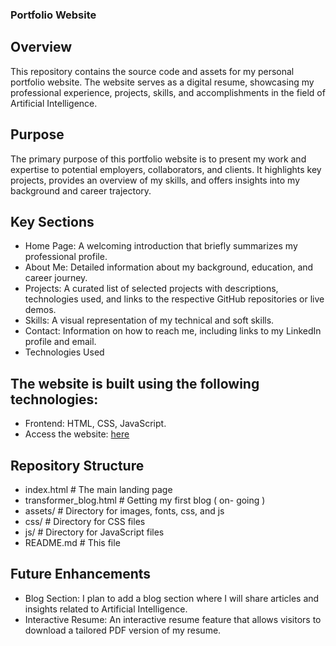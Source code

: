 ### Portfolio Website 


## Overview

This repository contains the source code and assets for my personal portfolio website. The website serves as a digital resume, showcasing my professional experience, projects, skills, and accomplishments in the field of Artificial Intelligence.

## Purpose

The primary purpose of this portfolio website is to present my work and expertise to potential employers, collaborators, and clients. It highlights key projects, provides an overview of my skills, and offers insights into my background and career trajectory.

## Key Sections

- Home Page: A welcoming introduction that briefly summarizes my professional profile.
- About Me: Detailed information about my background, education, and career journey.
- Projects: A curated list of selected projects with descriptions, technologies used, and links to the respective GitHub repositories or live demos.
- Skills: A visual representation of my technical and soft skills.
- Contact: Information on how to reach me, including links to my LinkedIn profile and email.
- Technologies Used

## The website is built using the following technologies:

- Frontend: HTML, CSS, JavaScript.
- Access the website: [here](https://shakyaanjil.github.io/shakyanjil.github.io/)

## Repository Structure

- index.html            # The main landing page
- transformer_blog.html # Getting my first blog ( on- going )
- assets/               # Directory for images, fonts, css, and js
- css/                  # Directory for CSS files
- js/                   # Directory for JavaScript files
- README.md             # This file

## Future Enhancements

- Blog Section: I plan to add a blog section where I will share articles and insights related to Artificial Intelligence.
- Interactive Resume: An interactive resume feature that allows visitors to download a tailored PDF version of my resume.
